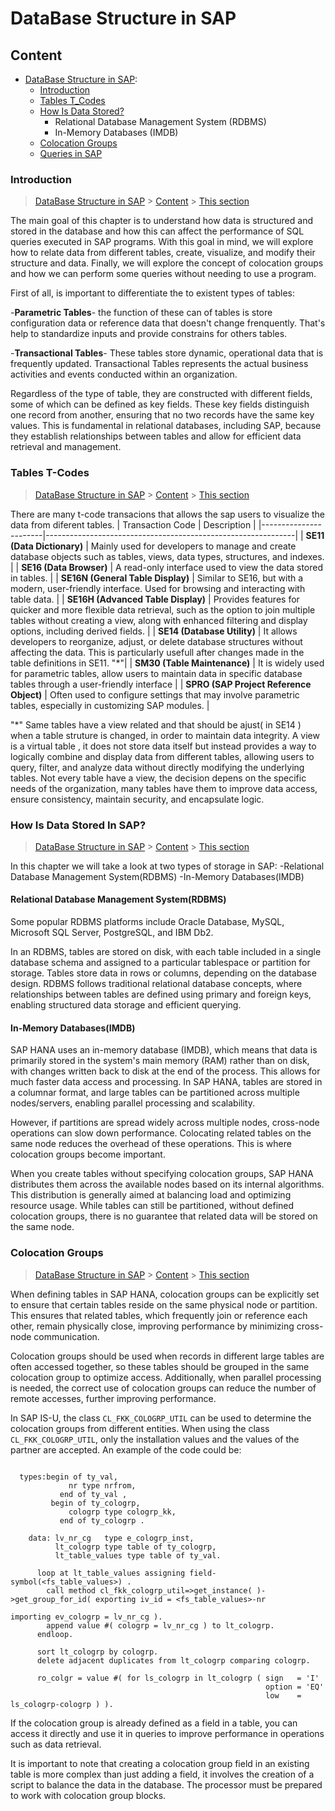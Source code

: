# DataBase Structure in SAP

## Content

-  [DataBase Structure in SAP](DataBase_Structure.md):
    - [Introduction](#Introduction)
    - [Tables T_Codes](#t-codes)
    - [How Is Data Stored?](#hana)
      - Relational Database Management System (RDBMS)
      - In-Memory Databases (IMDB)
    - [Colocation Groups](#cc)
    - [Queries in SAP](#Query)
 

### Introduction

> [DataBase Structure in SAP](#Data_Structure) > [Content](#Content) > [This section](#Introduction)

The main goal of this chapter is to understand how data is structured and stored in the database and how this can affect the performance of SQL queries executed in SAP programs. With this goal in mind, we will explore how to relate data from different tables, create, visualize, and modify their structure and data. Finally, we will explore the concept of colocation groups and how we can perform some queries without needing to use a program.

First of all, is important to differentiate the to existent types of tables:

-**Parametric Tables**- the function of these can of tables is store configuration data or reference data that doesn't change frenquently. That's help to standardize inputs and provide constrains for others tables. 

-**Transactional Tables**- These tables store dynamic, operational data that is frequently updated. Transactional Tables represents the actual business activities and events conducted within an organization.

Regardless of the type of table, they are constructed with different fields, some of which can be defined as key fields. These key fields distinguish one record from another, ensuring that no two records have the same key values. This is fundamental in relational databases, including SAP, because they establish relationships between tables and allow for efficient data retrieval and management.

### Tables T-Codes

> [DataBase Structure in SAP](#Data_Structure) > [Content](#Content) > [This section](#t-codes)

There are many t-code transacions that allows the sap users to visualize the data from diferent tables. 
| Transaction Code      | Description       |
|-----------------------|--------------------------------------------------------------|
| **SE11 (Data Dictionary)**  | Mainly used for developers to manage and create database objects such as tables, views, data types, structures, and indexes.                    |
| **SE16 (Data Browser)**     | A read-only interface used to view the data stored in tables.                                                                                 |
| **SE16N (General Table Display)** | Similar to SE16, but with a modern, user-friendly interface. Used for browsing and interacting with table data.                              |
| **SE16H (Advanced Table Display)** | Provides features for quicker and more flexible data retrieval, such as the option to join multiple tables without creating a view, along with enhanced filtering and display options, including derived fields. |
| **SE14 (Database Utility)** | It allows developers to reorganize, adjust, or delete database structures without affecting the data. This is particularly usefull after changes made in the table definitions in SE11. "*"|
| **SM30 (Table Maintenance)** | It is widely used for parametric tables, allow users to maintain data in specific database tables through a user-friendly interface |
| **SPRO (SAP Project Reference Object)** | Often used to configure settings that may involve parametric tables, especially in customizing SAP modules. |


"*" Same tables have a view related and that should be ajust( in SE14 ) when a table struture is changed, in order to maintain data integrity. A view is a virtual table , it does not store data itself but instead provides a way to logically combine and display data from different tables, allowing users to query, filter, and analyze data without directly modifying the underlying tables. Not every table have a view, the decision depens on the specific needs of the organization, many tables have them to improve data access, ensure consistency, maintain security, and encapsulate logic. 


### How Is Data Stored In SAP?

> [DataBase Structure in SAP](#Data_Structure) > [Content](#Content) > [This section](#hana)

In this chapter we will take a look at two types of storage in SAP:
   -Relational Database Management System(RDBMS)
   -In-Memory Databases(IMDB)

#### Relational Database Management System(RDBMS)

Some popular RDBMS platforms include Oracle Database, MySQL, Microsoft SQL Server, PostgreSQL, and IBM Db2.

In an RDBMS, tables are stored on disk, with each table included in a single database schema and assigned to a particular tablespace or partition for storage. Tables store data in rows or columns, depending on the database design.  RDBMS follows traditional relational database concepts, where relationships between tables are defined using primary and foreign keys, enabling structured data storage and efficient querying.


#### In-Memory Databases(IMDB)

SAP HANA uses an in-memory database (IMDB), which means that data is primarily stored in the system's main memory (RAM) rather than on disk, with changes written back to disk at the end of the process. This allows for much faster data access and processing. In SAP HANA, tables are stored in a columnar format, and large tables can be partitioned across multiple nodes/servers, enabling parallel processing and scalability.

However, if partitions are spread widely across multiple nodes, cross-node operations can slow down performance. Colocating related tables on the same node reduces the overhead of these operations. This is where colocation groups become important.

When you create tables without specifying colocation groups, SAP HANA distributes them across the available nodes based on its internal algorithms. This distribution is generally aimed at balancing load and optimizing resource usage. While tables can still be partitioned, without defined colocation groups, there is no guarantee that related data will be stored on the same node.


### Colocation Groups

> [DataBase Structure in SAP](#Data_Structure) > [Content](#Content) > [This section](#cc)

When defining tables in SAP HANA, colocation groups can be explicitly set to ensure that certain tables reside on the same physical node or partition. This ensures that related tables, which frequently join or reference each other, remain physically close, improving performance by minimizing cross-node communication.

Colocation groups should be used when records in different large tables are often accessed together, so these tables should be grouped in the same colocation group to optimize access. Additionally, when parallel processing is needed, the correct use of colocation groups can reduce the number of remote accesses, further improving performance.

In SAP IS-U, the class `CL_FKK_COLOGRP_UTIL` can be used to determine the colocation groups from different entities. When using the class `CL_FKK_COLOGRP_UTIL`, only the installation values and the values of the partner are accepted. An example of the code could be:

``` ABAP

  types:begin of ty_val,
             nr type nrfrom,
           end of ty_val ,
         begin of ty_cologrp,
             cologrp type cologrp_kk,
           end of ty_cologrp .

    data: lv_nr_cg   type e_cologrp_inst,
          lt_cologrp type table of ty_cologrp,
          lt_table_values type table of ty_val.

      loop at lt_table_values assigning field-symbol(<fs_table_values>) .
        call method cl_fkk_cologrp_util=>get_instance( )->get_group_for_id( exporting iv_id = <fs_table_values>-nr
                                                                            importing ev_cologrp = lv_nr_cg ).
        append value #( cologrp = lv_nr_cg ) to lt_cologrp.
      endloop.

      sort lt_cologrp by cologrp.
      delete adjacent duplicates from lt_cologrp comparing cologrp.

      ro_colgr = value #( for ls_cologrp in lt_cologrp ( sign   = 'I'
                                                         option = 'EQ'
                                                         low    = ls_cologrp-cologrp ) ).
```

If the colocation group is already defined as a field in a table, you can access it directly and use it in queries to improve performance in operations such as data retrieval.

It is important to note that creating a colocation group field in an existing table is more complex than just adding a field, it involves the creation of a script to balance the data in the database. The processor must be prepared to work with colocation group blocks.




